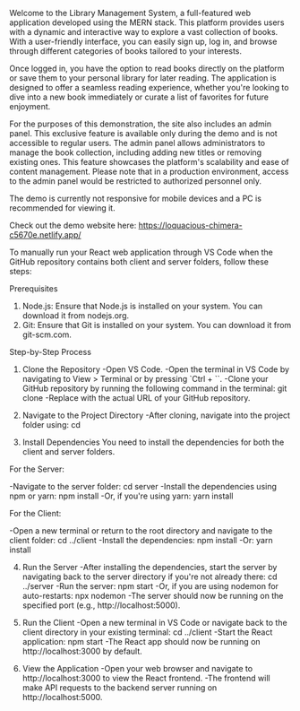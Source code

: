 Welcome to the Library Management System, a full-featured web application developed using the MERN stack. This platform provides users with a dynamic and interactive way to explore a vast collection of books. With a user-friendly interface, you can easily sign up, log in, and browse through different categories of books tailored to your interests.

Once logged in, you have the option to read books directly on the platform or save them to your personal library for later reading. The application is designed to offer a seamless reading experience, whether you're looking to dive into a new book immediately or curate a list of favorites for future enjoyment.

For the purposes of this demonstration, the site also includes an admin panel. This exclusive feature is available only during the demo and is not accessible to regular users. The admin panel allows administrators to manage the book collection, including adding new titles or removing existing ones. This feature showcases the platform's scalability and ease of content management. Please note that in a production environment, access to the admin panel would be restricted to authorized personnel only.

The demo is currently not responsive for mobile devices and a PC is recommended for viewing it.

Check out the demo website here: https://loquacious-chimera-c5670e.netlify.app/

To manually run your React web application through VS Code when the GitHub repository contains both client and server folders, follow these steps:

Prerequisites
1. Node.js: Ensure that Node.js is installed on your system. You can download it from nodejs.org.
2. Git: Ensure that Git is installed on your system. You can download it from git-scm.com.

Step-by-Step Process

1. Clone the Repository
-Open VS Code.
-Open the terminal in VS Code by navigating to View > Terminal or by pressing `Ctrl + ``.
-Clone your GitHub repository by running the following command in the terminal: git clone <your-repo-url>
-Replace <your-repo-url> with the actual URL of your GitHub repository.

2. Navigate to the Project Directory
-After cloning, navigate into the project folder using: cd <your-project-folder-name>

3. Install Dependencies
You need to install the dependencies for both the client and server folders.

For the Server:

-Navigate to the server folder: cd server
-Install the dependencies using npm or yarn: npm install
-Or, if you're using yarn: yarn install

For the Client:

-Open a new terminal or return to the root directory and navigate to the client folder: cd ../client
-Install the dependencies: npm install
-Or: yarn install

4. Run the Server
-After installing the dependencies, start the server by navigating back to the server directory if you're not already there: cd ../server
-Run the server: npm start
-Or, if you are using nodemon for auto-restarts: npx nodemon
-The server should now be running on the specified port (e.g., http://localhost:5000).

5. Run the Client
-Open a new terminal in VS Code or navigate back to the client directory in your existing terminal: cd ../client
-Start the React application: npm start
-The React app should now be running on http://localhost:3000 by default.

6. View the Application
-Open your web browser and navigate to http://localhost:3000 to view the React frontend.
-The frontend will make API requests to the backend server running on http://localhost:5000.
